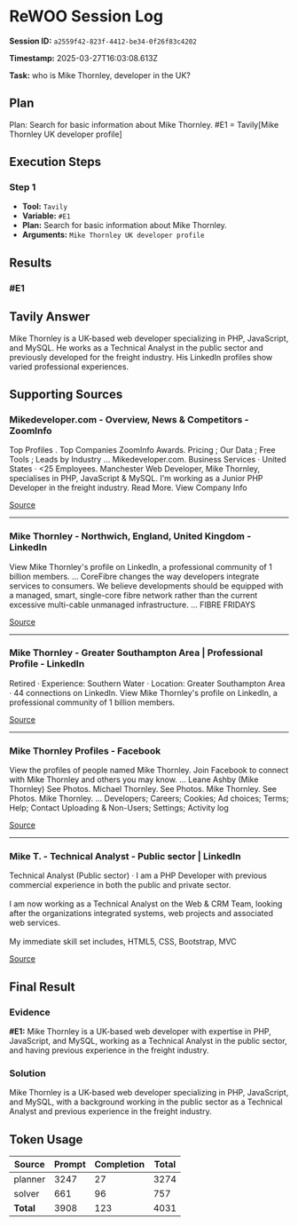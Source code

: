 # ReWOO Session Log

**Session ID:** `a2559f42-823f-4412-be34-0f26f83c4202`

**Timestamp:** 2025-03-27T16:03:08.613Z

**Task:** who is Mike Thornley, developer in the UK?


## Plan

Plan: Search for basic information about Mike Thornley. #E1 = Tavily[Mike Thornley UK developer profile]


## Execution Steps


### Step 1

- **Tool:** `Tavily`
- **Variable:** `#E1`
- **Plan:** Search for basic information about Mike Thornley.
- **Arguments:** `Mike Thornley UK developer profile`

## Results


### #E1

## Tavily Answer

Mike Thornley is a UK-based web developer specializing in PHP, JavaScript, and MySQL. He works as a Technical Analyst in the public sector and previously developed for the freight industry. His LinkedIn profiles show varied professional experiences.

## Supporting Sources

### Mikedeveloper.com - Overview, News & Competitors - ZoomInfo

Top Profiles . Top Companies ZoomInfo Awards. Pricing ; Our Data ; Free Tools ; Leads by Industry ... Mikedeveloper.com. Business Services · United States · <25 Employees. Manchester Web Developer, Mike Thornley, specialises in PHP, JavaScript & MySQL. I'm working as a Junior PHP Developer in the freight industry. Read More. View Company Info

[Source](https://www.zoominfo.com/c/mikedevelopercom/348250954)

---

### Mike Thornley - Northwich, England, United Kingdom - LinkedIn

View Mike Thornley's profile on LinkedIn, a professional community of 1 billion members. ... CoreFibre changes the way developers integrate services to consumers. We believe developments should be equipped with a managed, smart, single-core fibre network rather than the current excessive multi-cable unmanaged infrastructure. ... FIBRE FRIDAYS

[Source](https://uk.linkedin.com/in/mike-thornley-4022182)

---

### Mike Thornley - Greater Southampton Area | Professional Profile - LinkedIn

Retired · Experience: Southern Water · Location: Greater Southampton Area · 44 connections on LinkedIn. View Mike Thornley's profile on LinkedIn, a professional community of 1 billion members.

[Source](https://uk.linkedin.com/in/mike-thornley-04780698)

---

### Mike Thornley Profiles - Facebook

View the profiles of people named Mike Thornley. Join Facebook to connect with Mike Thornley and others you may know. ... Leane Ashby (Mike Thornley) See Photos. Michael Thornley. See Photos. Mike Thornley. See Photos. Mike Thornley. ... Developers; Careers; Cookies; Ad choices; Terms; Help; Contact Uploading & Non-Users; Settings; Activity log

[Source](https://www.facebook.com/public/Mike-Thornley/)

---

### Mike T. - Technical Analyst - Public sector | LinkedIn

Technical Analyst (Public sector) · I am a PHP Developer with previous commercial experience in both the public and private sector. <br><br>I am now working as a Technical Analyst on the Web & CRM Team, looking after the organizations integrated systems, web projects and associated web services. <br><br>My immediate skill set includes, HTML5, CSS, Bootstrap, MVC

[Source](https://uk.linkedin.com/in/mikethornley)


## Final Result


### Evidence

**#E1:** Mike Thornley is a UK-based web developer with expertise in PHP, JavaScript, and MySQL, working as a Technical Analyst in the public sector, and having previous experience in the freight industry.

### Solution

Mike Thornley is a UK-based web developer specializing in PHP, JavaScript, and MySQL, with a background working in the public sector as a Technical Analyst and previous experience in the freight industry.


## Token Usage

| Source | Prompt | Completion | Total |
|--------|---------|------------|--------|
| planner | 3247 | 27 | 3274 |
| solver | 661 | 96 | 757 |
| **Total** | 3908 | 123 | 4031 |
